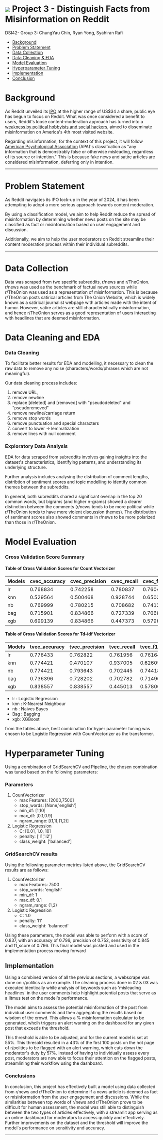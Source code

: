 # ![](https://ga-dash.s3.amazonaws.com/production/assets/logo-9f88ae6c9c3871690e33280fcf557f33.png) Project 3 - Distinguish Facts from Misinformation on Reddit
DSI42- Group 3:
ChungYau Chin, Ryan Yong, Syahiran Rafi

- [Background](#Background) 
- [Problem Statement](#Problem-Statement)
- [Data Collection](#Data-Collection)
- [Data Cleaning & EDA](#Data-Cleaning-and-EDA)
- [Model Evaluation](#Model-Evaluation)
- [Hyperparameter Tuning](#Hyperparameter-Tuning)
- [Implementation](#Implementation)
- [Conclusion](#Conclusions)



# Background

As Reddit unveiled its [IPO](https://www.businesstimes.com.sg/companies-markets/reddit-prices-ipo-top-indicated-range-raise-us-748-million) at the higher range of US$34 a share, public eye has begun to focus on Reddit. What was once considered a benefit to users, Reddit's loose content-moderation approach has turned into a [weakness by political hobbyists and social hackers](https://www.weforum.org/agenda/2017/06/fighting-the-rise-of-fake-news-means-taking-another-look-at-your-phone-this-is-why/), aimed to disseminate misinformation on America's 4th most visited website.

Regarding misinformation, for the context of this project, it will follow [American Psychological Association](https://www.apa.org/topics/journalism-facts/misinformation-disinformation) (APA)'s classifcation as "any information that is demonstrably false or otherwise misleading, regardless of its source or intention." This is because fake news and satire articles are considered misinformation, deferring only in intention.

---

# Problem Statement

As Reddit navigates its IPO lock-up in the year of 2024, it has been attempting to adopt a more serious approach towards content moderation.

By using a classification model, we aim to help Reddit reduce the spread of misinformation by determining whether news posts on the site may be classified as fact or misinformation based on user engagement and discussion.

Additionally, we aim to help the user moderators on Reddit streamline their content moderation process within their individual subreddits.

---

# Data Collection

Data was scraped from two specific subreddits, r/news and r/TheOnion. r/news was used as the benchmark of factual news sources while r/TheOnion was used as a representation of misinformation. This is because r/TheOnion posts satirical articles from The Onion Website, which is widely known as a satirical journalist webpage with articles made with the intent of humor. However, satire articles are still characteristically misinformation, and hence r/TheOnion serves as a good representation of users interacting with headlines that are deemed misinformation.

# Data Cleaning and EDA

### Data Cleaning

To facilitate better results for EDA and modelling, it necessary to clean the raw data to remove any noise (characters/words/phrases which are not meaningful).

Our data cleaning process includes:
1. remove URL, 
2. remove newline
3. replace [deleted] and [removed] with "pseudodeleted" and "pseudoremoved"
4. remove newline/carriage return 
5. remove stop words 
6. remove punctuation and special characters
7. convert to lower → lemmatization 
8. remove lines with null comment

### Exploratory Data Analysis
EDA for data scraped from subreddits involves gaining insights into the dataset's characteristics, identifying patterns, and understanding its underlying structure. 

Further analysis includes analysing the distribution of comment lengths, distribtion of sentiment scores and topic modelling to identify common themes between the subreddits.

In general, both subreddits shared a significant overlap in the top 20 common words, but bigrams (and higher n-grams) showed a clearer distinction between the comments (r/news tends to be more political while r/TheOnion tends to have more violent discussion themes). The distribution of sentiment scores also showed comments in r/news to be more polarized than those in r/TheOnion.

# Model Evaluation

### Cross Validation Score Summary

#### Table of Cross Validation Scores for Count Vectorizer

| Models | cvec_accuracy | cvec_precision | cvec_recall | cvec_f1_score |
| -------- | :-------------- | :--------------- | ------------- | --------------- |
| lr     | 0.768834      | 0.742258       | 0.780837    | 0.760433      |
| knn    | 0.529564      | 0.500468       | 0.928744    | 0.650389      |
| nb     | 0.769999      | 0.780215       | 0.708682    | 0.741381      |
| bag    | 0.715901      | 0.834866       | 0.727339    | 0.706666      |
| xgb    | 0.699139      | 0.834866       | 0.447373    | 0.579627      |

#### Table of Cross Validation Scores for Td-idf Vectorizer


| Models | tvec_accuracy | tvec_precision | tvec_recall | tvec_f1_score |
| -------- | --------------- | ---------------- | ------------- | --------------- |
| lr     | 0.776433      | 0.762822       | 0.761956    | 0.761644      |
| knn    | 0.774421      | 0.470107       | 0.937005    | 0.626059      |
| nb     | 0.774421      | 0.793643       | 0.702445    | 0.744181      |
| bag    | 0.736396      | 0.728202       | 0.702782    | 0.714966      |
| xgb    | 0.838557      | 0.838557       | 0.445013    | 0.578061      |

- lr : Logistic Regression
- knn : K-Nearest Neighbour
- nb : Naives Bayes 
- Bag : Bagging
- xgb: XGBoost

from the tables above, best combination for hyper parameter tuning was chosen to be Logistic Regression with CountVectorizer as the transformer.

# Hyperparameter Tuning

Using a combination of GridSearchCV and Pipeline, the chosen combination was tuned based on the following parameters:

### Parameters

1. CountVectorizer
   * max Features: [2000,7500]
   * stop_words: [None,'english']
   * min_df: [1,10]
   * max_df: [0.1,0.9]
   * ngram_range: [(1,1),(1,2)]
2. Logistic Regression
   - C: [0.01, 1.0, 10]
   - penalty: ['l1','l2']
   - class_weight: ['balanced']

### GridSearchCV results

Using the following parameter metrics listed above, the GridSearchCV results are as follows:

1. CountVectorizer
   * max Features: 7500
   * stop_words: 'english'
   * min_df: 1
   * max_df: 0.1
   * ngram_range: (1,2)
2. Logistic Regression
   - C: 1.0
   - penalty: 'l1'
   - class_weight: 'balanced'

Using these parameters, the model was able to perform with a score of 0.837, with an accuracy of 0.796, precision of 0.752, sensitivity of 0.845 and f1_score of 0.796. This final model was pickled and used in the implementation process moving forward

## Implementation

Using a combined version of all the previous sections, a webscrape was done on r/politics as an example. The cleaning process done in 02 & 03 was executed identically while analysis of keywords such as 'misleading headlines' in the user comments help highlight potential posts that serve as a litmus test on the model's performance.

The model aims to assess the potential misinformation of the post from individual user comments and then aggregating the results based on wisdom of the crowd. This allows a % misinformation calculator to be generated, whcih triggers an alert warning on the dashboard for any given post that exceeds the threshold.

This threshold is able to be adjusted, and for the current model is set at 55%. This thresold resulted in a 43% of the first 100 posts on the hot page of r/politics to be flagged with an alert warning, which cuts down the moderator's duty by 57%. Instead of having to individually assess every post, moderators are now able to focus their attention on the flagged posts, streamlining their workflow using the dashboard.

### Conclusions

In conclusion, this project has effectively built a model using data collected from r/news and r/TheOnion to determine if a news article is deemed as fact or misinformation from the user engagement and discussions. While the similarities between top words of r/news and r/TheOnion prove to be difficult for human assessment, the model was still able to distinguish between the two types of articles effectively, with a streamlit app serving as an online dashboard for moderators to access quickly and effectively. Further improvements on the dataset and the threshold will improve the model's performance on sensitivity and accuracy.

---
